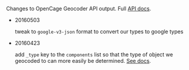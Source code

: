 Changes to OpenCage Geocoder API output. Full [API docs](https://geocoder.opencagedata.com/api).

* 20160503
   
   tweak to `google-v3-json` format to convert our types to google types
   
* 20160423
   
   add `_type` key to the `components` list so that the type of object we geocoded to can more easily be determined. [See docs](https://geocoder.opencagedata.com/api#formatted).
   
